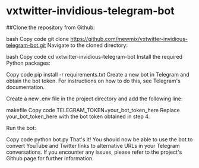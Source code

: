 # vxtwitter-invidious-telegram-bot


##Clone the repository from Github:

bash
Copy code
git clone https://github.com/mewmix/vxtwitter-invidious-telegram-bot.git
Navigate to the cloned directory:

bash
Copy code
cd vxtwitter-invidious-telegram-bot
Install the required Python packages:

Copy code
pip install -r requirements.txt
Create a new bot in Telegram and obtain the bot token. For instructions on how to do this, see Telegram's documentation.

Create a new .env file in the project directory and add the following line:

makefile
Copy code
TELEGRAM_TOKEN=your_bot_token_here
Replace your_bot_token_here with the bot token obtained in step 4.

Run the bot:

Copy code
python bot.py
That's it! You should now be able to use the bot to convert YouTube and Twitter links to alternative URLs in your Telegram conversations. If you encounter any issues, please refer to the project's Github page for further information.
